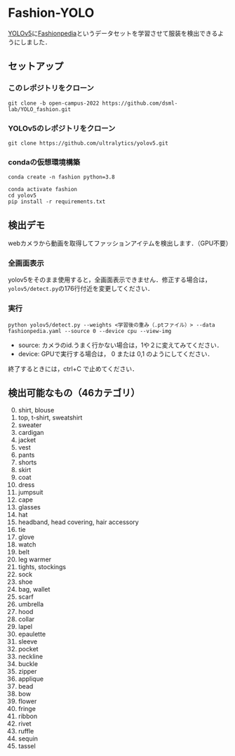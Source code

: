 # Fashion-YOLO
[YOLOv5](https://github.com/ultralytics/yolov5)に[Fashionpedia](https://fashionpedia.github.io/home/index.html)というデータセットを学習させて服装を検出できるようにしました．

## セットアップ
### このレポジトリをクローン
```
git clone -b open-campus-2022 https://github.com/dsml-lab/YOLO_fashion.git
```
### YOLOv5のレポジトリをクローン
```
git clone https://github.com/ultralytics/yolov5.git
```
### condaの仮想環境構築
```
conda create -n fashion python=3.8
```
```
conda activate fashion
cd yolov5
pip install -r requirements.txt
```

## 検出デモ
webカメラから動画を取得してファッションアイテムを検出します．（GPU不要）
### 全画面表示
yolov5をそのまま使用すると，全画面表示できません．修正する場合は，`yolov5/detect.py`の176行付近を変更してください．
### 実行
```
python yolov5/detect.py --weights <学習後の重み（.ptファイル）> --data fashionpedia.yaml --source 0 --device cpu --view-img
```
- source: カメラのid.うまく行かない場合は，1や２に変えてみてください．
- device: GPUで実行する場合は， 0 または 0,1 のようにしてください．

終了するときには，ctrl+C で止めてください．

## 検出可能なもの（46カテゴリ）
0. shirt, blouse
0. top, t-shirt, sweatshirt
0. sweater
0. cardigan
0. jacket
0. vest
0. pants
0. shorts
0. skirt
0. coat
0. dress
0. jumpsuit
0. cape
0. glasses
0. hat
0. headband, head covering, hair accessory
0. tie
0. glove
0. watch
0. belt
0. leg warmer
0. tights, stockings
0. sock
0. shoe
0. bag, wallet
0. scarf
0. umbrella
0. hood
0. collar
0. lapel
0. epaulette
0. sleeve
0. pocket
0. neckline
0. buckle
0. zipper
0. applique
0. bead
0. bow
0. flower
0. fringe
0. ribbon
0. rivet
0. ruffle
0. sequin
0. tassel
